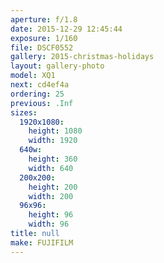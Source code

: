 ```yaml
---
aperture: f/1.8
date: 2015-12-29 12:45:44
exposure: 1/160
file: DSCF0552
gallery: 2015-christmas-holidays
layout: gallery-photo
model: XQ1
next: cd4ef4a
ordering: 25
previous: .Inf
sizes:
  1920x1080:
    height: 1080
    width: 1920
  640w:
    height: 360
    width: 640
  200x200:
    height: 200
    width: 200
  96x96:
    height: 96
    width: 96
title: null
make: FUJIFILM
---
```

